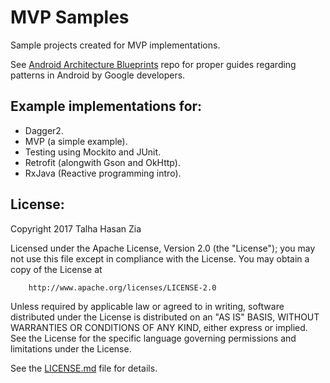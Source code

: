 # MVP Samples 

Sample projects created for MVP implementations.

See [Android Architecture Blueprints](https://github.com/googlesamples/android-architecture) repo for proper guides regarding
patterns in Android by Google developers.

## Example implementations for:
- Dagger2.
- MVP (a simple example).
- Testing using Mockito and JUnit.
- Retrofit (alongwith Gson and OkHttp).
- RxJava (Reactive programming intro).



## License:
Copyright 2017 Talha Hasan Zia

Licensed under the Apache License, Version 2.0 (the "License"); you may not use this file except in
compliance with the License. You may obtain a copy of the License at

        http://www.apache.org/licenses/LICENSE-2.0

Unless required by applicable law or agreed to in writing, software distributed under the License is
distributed on an "AS IS" BASIS, WITHOUT WARRANTIES OR CONDITIONS OF ANY KIND, either express or implied. 
See the License for the specific language governing permissions and limitations under the License.

See the [LICENSE.md](https://github.com/talhahasanzia/mvp-samples/blob/master/LICENSE) file for details.

